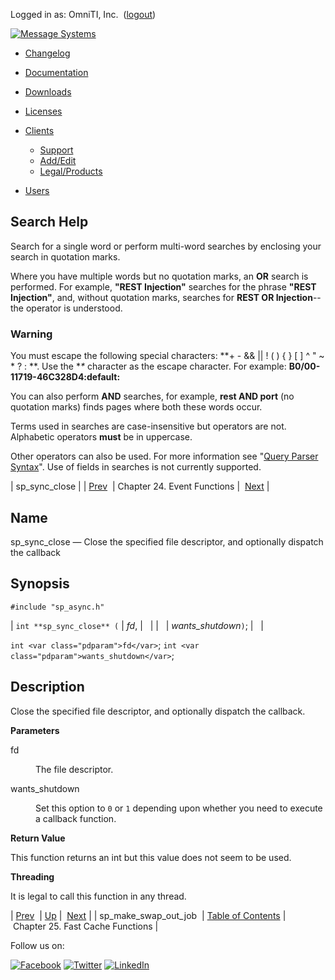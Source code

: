Logged in as: OmniTI, Inc.  ([logout](https://support.messagesystems.com/logout.php))

[![Message Systems](https://support.messagesystems.com/images/ms-white205.png)](https://support.messagesystems.com/start.php) 

*   [Changelog](https://support.messagesystems.com/start.php?show=changelog)
*   [Documentation](https://support.messagesystems.com/docs/)
*   [Downloads](https://support.messagesystems.com/start.php)

*   [Licenses](https://support.messagesystems.com/license_summary.php)
*   <a href="">Clients</a>
    *   [Support](https://support.messagesystems.com/cs.php)
    *   [Add/Edit](https://support.messagesystems.com/edit_client.php)
    *   [Legal/Products](https://support.messagesystems.com/edit_products.php)
*   [Users](https://support.messagesystems.com/edit_customer.php)

## Search Help

Search for a single word or perform multi-word searches by enclosing your search in quotation marks.

Where you have multiple words but no quotation marks, an **OR** search is performed. For example, **"REST Injection"** searches for the phrase **"REST Injection"**, and, without quotation marks, searches for **REST OR Injection**--the operator is understood.

### Warning

You must escape the following special characters: **+ - && || ! ( ) { } [ ] ^ " ~ * ? : \**. Use the **\** character as the escape character. For example: **B0/00-11719-46C328D4\:default\:**

You can also perform **AND** searches, for example, **rest AND port** (no quotation marks) finds pages where both these words occur.

Terms used in searches are case-insensitive but operators are not. Alphabetic operators **must** be in uppercase.

Other operators can also be used. For more information see "[Query Parser Syntax](https://lucene.apache.org/core/old_versioned_docs/versions/3_0_0/queryparsersyntax.html)". Use of fields in searches is not currently supported.

| sp_sync_close |
| [Prev](apis.sp_make_swap_out_job.php)  | Chapter 24. Event Functions |  [Next](fastcache.php) |

<a name="apis.sp_sync_close"></a>
## Name

sp_sync_close — Close the specified file descriptor, and optionally dispatch the callback

## Synopsis

`#include "sp_async.h"`

| `int **sp_sync_close** (` | <var class="pdparam">fd</var>, |   |
|   | <var class="pdparam">wants_shutdown</var>`)`; |   |

`int <var class="pdparam">fd</var>`;
`int <var class="pdparam">wants_shutdown</var>`;<a name="idp24548496"></a>
## Description

Close the specified file descriptor, and optionally dispatch the callback.

**Parameters**

<dl class="variablelist">

<dt>fd</dt>

<dd>

The file descriptor.

</dd>

<dt>wants_shutdown</dt>

<dd>

Set this option to `0` or `1` depending upon whether you need to execute a callback function.

</dd>

</dl>

**Return Value**

This function returns an int but this value does not seem to be used.

**Threading**

It is legal to call this function in any thread.

| [Prev](apis.sp_make_swap_out_job.php)  | [Up](event.php) |  [Next](fastcache.php) |
| sp_make_swap_out_job  | [Table of Contents](index.php) |  Chapter 25. Fast Cache Functions |

Follow us on:

[![Facebook](https://support.messagesystems.com/images/icon-facebook.png)](http://www.facebook.com/messagesystems) [![Twitter](https://support.messagesystems.com/images/icon-twitter.png)](http://twitter.com/#!/MessageSystems) [![LinkedIn](https://support.messagesystems.com/images/icon-linkedin.png)](http://www.linkedin.com/company/message-systems)